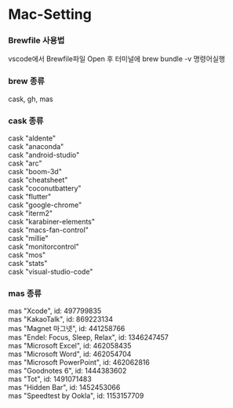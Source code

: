 # Mac-Setting

### Brewfile 사용법
vscode에서 Brewfile파일 Open 후 터미널에 brew bundle -v 명령어실행

### brew 종류
cask, gh, mas

### cask 종류
cask "aldente"  
cask "anaconda"  
cask "android-studio"  
cask "arc"  
cask "boom-3d"  
cask "cheatsheet"  
cask "coconutbattery"  
cask "flutter"  
cask "google-chrome"  
cask "iterm2"  
cask "karabiner-elements"  
cask "macs-fan-control"  
cask "millie"  
cask "monitorcontrol"  
cask "mos"  
cask "stats"  
cask "visual-studio-code"  

### mas 종류
mas "Xcode", id: 497799835  
mas "KakaoTalk", id: 869223134  
mas "Magnet 마그넷", id: 441258766  
mas "Endel: Focus, Sleep, Relax", id: 1346247457  
mas "Microsoft Excel", id: 462058435  
mas "Microsoft Word", id: 462054704  
mas "Microsoft PowerPoint", id: 462062816  
mas "Goodnotes 6", id: 1444383602  
mas "Tot", id: 1491071483  
mas "Hidden Bar", id: 1452453066  
mas "Speedtest by Ookla", id: 1153157709  
